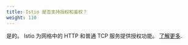 ```yaml
---
title: Istio 是否支持授权和鉴权？
weight: 110
---
```


是的。 Istio 为网格中的 HTTP 和普通 TCP 服务提供授权功能。
[了解更多](/zh/docs/concepts/security/#授权和鉴权).
